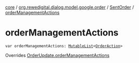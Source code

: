 [core](../../index.md) / [org.rewedigital.dialog.model.google.order](../index.md) / [SentOrder](index.md) / [orderManagementActions](./order-management-actions.md)

# orderManagementActions

`var orderManagementActions: `[`MutableList`](https://kotlinlang.org/api/latest/jvm/stdlib/kotlin.collections/-mutable-list/index.html)`<`[`OrderAction`](../-order-action/index.md)`>`

Overrides [OrderUpdate.orderManagementActions](../-order-update/order-management-actions.md)

